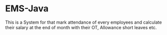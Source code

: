 # EMS-Java
This is a System for that mark attendance of every employees and calculate their salary at the end of month with their OT, Allowance short leaves etc. 

